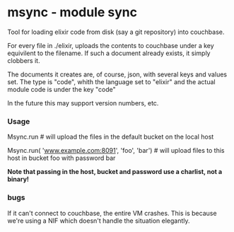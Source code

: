 msync - module sync
=====

Tool for loading elixir code from disk (say a git repository) into couchbase. 

For every file in ./elixir, uploads the contents to couchbase under a key equivilent to the filename. 
If such a document already exists, it simply clobbers it.

The documents it creates are, of course, json, with several keys and values set.
The type is "code", whith the language set to "elixir" and the actual module code is under the key "code"

In the future this may support version numbers, etc.

### Usage

Msync.run   # will upload the files in the default bucket on the local host

Msync.run( 'www.example.com:8091', 'foo', 'bar') # will upload files to this host in bucket foo with password bar

**Note that passing in the host, bucket and password use a charlist, not a binary!**

### bugs

If it can't connect to couchbase, the entire VM crashes. This is because we're using a NIF which doesn't handle the situation elegantly.